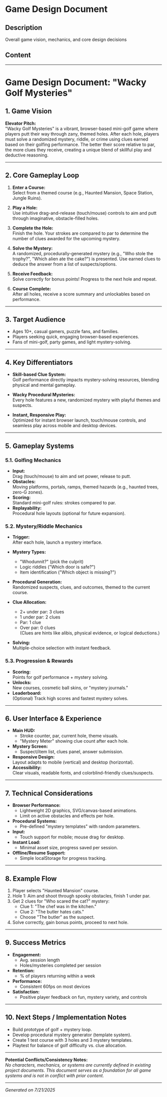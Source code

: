 # Game Design Document

## Description
Overall game vision, mechanics, and core design decisions

## Content
---
# Game Design Document: **"Wacky Golf Mysteries"**

## 1. Game Vision

**Elevator Pitch:**  
"Wacky Golf Mysteries" is a vibrant, browser-based mini-golf game where players putt their way through zany, themed holes. After each hole, players must solve a randomized mystery, riddle, or crime using clues earned based on their golfing performance. The better their score relative to par, the more clues they receive, creating a unique blend of skillful play and deductive reasoning.

---

## 2. Core Gameplay Loop

1. **Enter a Course:**  
   Select from a themed course (e.g., Haunted Mansion, Space Station, Jungle Ruins).

2. **Play a Hole:**  
   Use intuitive drag-and-release (touch/mouse) controls to aim and putt through imaginative, obstacle-filled holes.

3. **Complete the Hole:**  
   Finish the hole. Your strokes are compared to par to determine the number of clues awarded for the upcoming mystery.

4. **Solve the Mystery:**  
   A randomized, procedurally-generated mystery (e.g., "Who stole the trophy?", "Which alien ate the cake?") is presented. Use earned clues to deduce the answer from a list of suspects/options.

5. **Receive Feedback:**  
   Solve correctly for bonus points! Progress to the next hole and repeat.

6. **Course Complete:**  
   After all holes, receive a score summary and unlockables based on performance.

---

## 3. Target Audience

- Ages 10+, casual gamers, puzzle fans, and families.
- Players seeking quick, engaging browser-based experiences.
- Fans of mini-golf, party games, and light mystery-solving.

---

## 4. Key Differentiators

- **Skill-based Clue System:**  
  Golf performance directly impacts mystery-solving resources, blending physical and mental gameplay.

- **Wacky Procedural Mysteries:**  
  Every hole features a new, randomized mystery with playful themes and suspects.

- **Instant, Responsive Play:**  
  Optimized for instant browser launch, touch/mouse controls, and seamless play across mobile and desktop devices.

---

## 5. Gameplay Systems

### 5.1. Golfing Mechanics

- **Input:**  
  Drag (touch/mouse) to aim and set power, release to putt.
- **Obstacles:**  
  Moving platforms, portals, ramps, themed hazards (e.g., haunted trees, zero-G zones).
- **Scoring:**  
  Standard mini-golf rules: strokes compared to par.
- **Replayability:**  
  Procedural hole layouts (optional for future expansion).

### 5.2. Mystery/Riddle Mechanics

- **Trigger:**  
  After each hole, launch a mystery interface.
- **Mystery Types:**  
  - "Whodunnit?" (pick the culprit)
  - Logic riddles ("Which door is safe?")
  - Item identification ("Which object is missing?")
- **Procedural Generation:**  
  Randomized suspects, clues, and outcomes, themed to the current course.

- **Clue Allocation:**  
  - 2+ under par: 3 clues
  - 1 under par: 2 clues
  - Par: 1 clue
  - Over par: 0 clues  
  (Clues are hints like alibis, physical evidence, or logical deductions.)

- **Solving:**  
  Multiple-choice selection with instant feedback.

### 5.3. Progression & Rewards

- **Scoring:**  
  Points for golf performance + mystery solving.
- **Unlocks:**  
  New courses, cosmetic ball skins, or "mystery journals."
- **Leaderboard:**  
  (Optional) Track high scores and fastest mystery solves.

---

## 6. User Interface & Experience

- **Main HUD:**  
  - Stroke counter, par, current hole, theme visuals.
  - "Mystery Meter" showing clue count after each hole.
- **Mystery Screen:**  
  - Suspect/item list, clues panel, answer submission.
- **Responsive Design:**  
  Layout adapts to mobile (vertical) and desktop (horizontal).
- **Accessibility:**  
  Clear visuals, readable fonts, and colorblind-friendly clues/suspects.

---

## 7. Technical Considerations

- **Browser Performance:**  
  - Lightweight 2D graphics, SVG/canvas-based animations.
  - Limit on active obstacles and effects per hole.
- **Procedural Systems:**  
  - Pre-defined "mystery templates" with random parameters.
- **Input:**  
  - Touch support for mobile; mouse drag for desktop.
- **Instant Load:**  
  - Minimal asset size, progress saved per session.
- **Offline/Resume Support:**  
  - Simple localStorage for progress tracking.

---

## 8. Example Flow

1. Player selects "Haunted Mansion" course.
2. Hole 1: Aim and shoot through spooky obstacles, finish 1 under par.
3. Get 2 clues for "Who scared the cat?" mystery:
    - Clue 1: "The chef was in the kitchen."
    - Clue 2: "The butler hates cats."
    - Choose "The butler" as the suspect.
4. Solve correctly, gain bonus points, proceed to next hole.

---

## 9. Success Metrics

- **Engagement:**  
  - Avg. session length
  - Holes/mysteries completed per session
- **Retention:**  
  - % of players returning within a week
- **Performance:**  
  - Consistent 60fps on most devices
- **Satisfaction:**  
  - Positive player feedback on fun, mystery variety, and controls

---

## 10. Next Steps / Implementation Notes

- Build prototype of golf + mystery loop.
- Develop procedural mystery generator (template system).
- Create 1 test course with 3 holes and 3 mystery templates.
- Playtest for balance of golf difficulty vs. clue allocation.

---

**Potential Conflicts/Consistency Notes:**  
_No characters, mechanics, or systems are currently defined in existing project documents. This document serves as a foundation for all game systems and is not in conflict with prior content._


---
*Generated on 7/21/2025*
